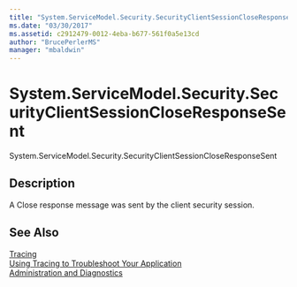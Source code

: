 ```yaml
---
title: "System.ServiceModel.Security.SecurityClientSessionCloseResponseSent"
ms.date: "03/30/2017"
ms.assetid: c2912479-0012-4eba-b677-561f0a5e13cd
author: "BrucePerlerMS"
manager: "mbaldwin"
---
```

# System.ServiceModel.Security.SecurityClientSessionCloseResponseSent
System.ServiceModel.Security.SecurityClientSessionCloseResponseSent  
  
## Description  
 A Close response message was sent by the client security session.  
  
## See Also  
 [Tracing](../../../../../docs/framework/wcf/diagnostics/tracing/index.md)  
 [Using Tracing to Troubleshoot Your Application](../../../../../docs/framework/wcf/diagnostics/tracing/using-tracing-to-troubleshoot-your-application.md)  
 [Administration and Diagnostics](../../../../../docs/framework/wcf/diagnostics/index.md)
